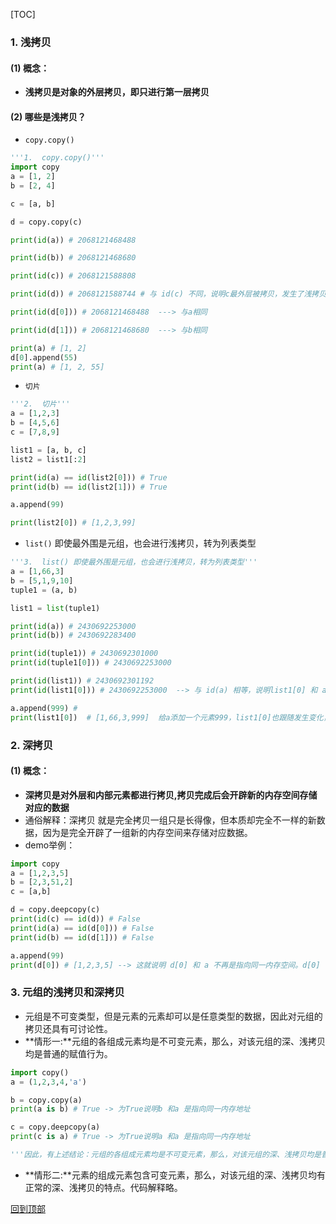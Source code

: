 [TOC]

### 1. 浅拷贝
#### (1) 概念：
* **浅拷贝是对象的外层拷贝，即只进行第一层拷贝**
#### (2) 哪些是浅拷贝？
* `copy.copy()`
```python
'''1.  copy.copy()'''
import copy
a = [1, 2]
b = [2, 4]

c = [a, b]

d = copy.copy(c)

print(id(a)) # 2068121468488

print(id(b)) # 2068121468680

print(id(c)) # 2068121588808

print(id(d)) # 2068121588744 # 与 id(c) 不同，说明c最外层被拷贝，发生了浅拷贝

print(id(d[0])) # 2068121468488  ---> 与a相同

print(id(d[1])) # 2068121468680  ---> 与b相同

print(a) # [1, 2]
d[0].append(55)
print(a) # [1, 2, 55]
```

* `切片`
```python
'''2.  切片'''
a = [1,2,3]
b = [4,5,6]
c = [7,8,9]

list1 = [a, b, c]
list2 = list1[:2]

print(id(a) == id(list2[0])) # True
print(id(b) == id(list2[1])) # True

a.append(99)

print(list2[0]) # [1,2,3,99]
```

* `list()` 即使最外围是元组，也会进行浅拷贝，转为列表类型

```python
'''3.  list() 即使最外围是元组，也会进行浅拷贝，转为列表类型'''
a = [1,66,3]
b = [5,1,9,10]
tuple1 = (a, b)

list1 = list(tuple1)

print(id(a)) # 2430692253000
print(id(b)) # 2430692283400

print(id(tuple1)) # 2430692301000
print(id(tuple1[0])) # 2430692253000

print(id(list1)) # 2430692301192
print(id(list1[0])) # 2430692253000  --> 与 id(a) 相等，说明list1[0] 和 a 是指向同一内存空间。

a.append(999) # 
print(list1[0])  # [1,66,3,999]  给a添加一个元素999，list1[0]也跟随发生变化，如下这也直接说明了list1[0] 和 a 是指向同一内存地址
```

### 2. 深拷贝
#### (1) 概念：
* **深拷贝是对外层和内部元素都进行拷贝,拷贝完成后会开辟新的内存空间存储对应的数据**
* 通俗解释：深拷贝 就是完全拷贝一组只是长得像，但本质却完全不一样的新数据，因为是完全开辟了一组新的内存空间来存储对应数据。
* demo举例：
```python
import copy
a = [1,2,3,5]
b = [2,3,51,2]
c = [a,b]

d = copy.deepcopy(c)
print(id(c) == id(d)) # False
print(id(a) == id(d[0])) # False
print(id(b) == id(d[1])) # False

a.append(99)
print(d[0]) # [1,2,3,5] --> 这就说明 d[0] 和 a 不再是指向同一内存空间。d[0] 也就是对a所指向的内存地址的一次拷贝的新的内存地址的指向。
```

### 3. 元组的浅拷贝和深拷贝
* 元组是不可变类型，但是元素的元素却可以是任意类型的数据，因此对元组的拷贝还具有可讨论性。
* **情形一:**元组的各组成元素均是不可变元素，那么，对该元组的深、浅拷贝均是普通的赋值行为。
```python
import copy()
a = (1,2,3,4,'a')

b = copy.copy(a)
print(a is b) # True -> 为True说明b 和a 是指向同一内存地址

c = copy.deepcopy(a)
print(c is a) # True -> 为True说明a 和a 是指向同一内存地址

'''因此，有上述结论：元组的各组成元素均是不可变元素，那么，对该元组的深、浅拷贝均是普通的赋值行为'''
```

* **情形二:**元素的组成元素包含可变元素，那么，对该元组的深、浅拷贝均有正常的深、浅拷贝的特点。代码解释略。

[回到顶部](#back-top)

